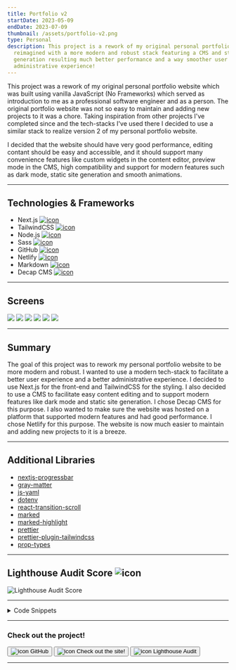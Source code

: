 ```yaml
---
title: Portfolio v2
startDate: 2023-05-09
endDate: 2023-07-09
thumbnail: /assets/portfolio-v2.png
type: Personal
description: This project is a rework of my original personal portfolio website
  reimagined with a more modern and robust stack featuring a CMS and static site
  generation resulting much better performance and a way smoother user and
  administrative experience!
---
```

This project was a rework of my original personal portfolio website which was built using vanilla JavaScript (No Frameworks) which served as introduction to me as a professional software engineer and as a person. The original portfolio website was not so easy to maintain and adding new projects to it was a chore. Taking inspiration from other projects I've completed since and the tech-stacks I've used there I decided to use a similar stack to realize version 2 of my personal portfolio website.

I decided that the website should have very good performance, editing contant should be easy and accessible, and it should support many convenience features like custom widgets in the content editor, preview mode in the CMS, high compatibility and support for modern features such as dark mode, static site generation and smooth animations.

- - -

## Technologies & Frameworks

<ul class="icon-list">
<li>Next.js <a href="https://nextjs.org/"><img src="/assets/nextjs.png" alt="icon"></a></li>
<li>TailwindCSS <a href="https://tailwindcss.com/"><img src="/assets/tailwindcss.png" alt="icon"></a></li>
<li>Node.js <a href="https://nodejs.org/en"><img src="/assets/nodejs.png" alt="icon"></a></li>
<li>Sass <a href="https://sass-lang.com/"><img src="/assets/sass.png" alt="icon"></a></li>
<li>GitHub <a href="https://github.com/"><img src="/assets/github.png" alt="icon"></a></li>
<li>Netlify <a href="https://www.netlify.com/"><img src="/assets/netlify.png" alt="icon"></a></li>
<li>Markdown <a href="https://www.markdownguide.org/"><img src="/assets/markdown.png" alt="icon"></a></li>
<li>Decap CMS <a href="https://decapcms.org/"><img src="/assets/decapcms.png" alt="icon"></a></li>
</ul>

- - -

## Screens

<div class="images-grid">
<img src="/assets/portfolio-v2_1.png" />
<img src="/assets/portfolio-v2_2.png" />
<img src="/assets/portfolio-v2_3.png" />
<img src="/assets/portfolio-v2_4.png" />
<img src="/assets/portfolio-v2_5.png" />
<img src="/assets/portfolio-v2_6.png" />
</div>

- - -

## Summary

The goal of this project was to rework my personal portfolio website to be more modern and robust. I wanted to use a modern tech-stack to facilitate a better user experience and a better administrative experience. I decided to use Next.js for the front-end and TailwindCSS for the styling. I also decided to use a CMS to facilitate easy content editing and to support modern features like dark mode and static site generation. I chose Decap CMS for this purpose. I also wanted to make sure the website was hosted on a platform that supported modern features and had good performance. I chose Netlify for this purpose. The website is now much easier to maintain and adding new projects to it is a breeze.

- - -

## Additional Libraries

* [nextjs-progressbar](https://www.npmjs.com/package/nextjs-progressbar)
* [gray-matter](https://www.npmjs.com/package/gray-matter)
* [js-yaml](https://www.npmjs.com/package/js-yaml)
* [dotenv](https://www.npmjs.com/package/dotenv)
* [react-transition-scroll](https://www.npmjs.com/package/react-transition-scroll)
* [marked](https://www.npmjs.com/package/marked)
* [marked-highlight](https://www.npmjs.com/package/marked-highlight)
* [prettier](https://www.npmjs.com/package/prettier)
* [prettier-plugin-tailwindcss](https://www.npmjs.com/package/prettier-plugin-tailwindcss)
* [prop-types](https://www.npmjs.com/package/prop-types)

- - -

## Lighthouse Audit Score ![icon](/assets/lighthouse.png)

![Lighthouse Audit Score](/assets/lighthouse_portfolio-v2.png "Lighthouse Audit Score")

- - -

<details >
<summary>Code Snippets</summary>
<div>

The following are some code snippets of front and back-end code for the skateboarding tricks tracker web application that are powerful, demonstrate good coding practices and that I'm proud of. The snippets demonstrate clean, concise and powerful code. *(Code has been compacted in some cases).*

**Index.jsx page**\
The code snippet below demonstrates the home index page of the website. It uses the `getStaticProps` function to fetch the projects and intros from the CMS through the filesystem services and then passes them as props to the `Home` component. The \`Home\` component then renders the appropriate components to display the application.

```jsx
export async function getStaticProps() {
  const projects = await getProjects({ content: false });
  const intros = await getIntros();

  return {
    props: {
      projects,
      intros,
    },
  };
}

function Home({ projects, intros }) {
  useNetlifyIdentityRedirect();

  return (
    <>
      <CoverVideo />

      <div className="mx-auto flex max-w-5xl flex-col items-center justify-between gap-12 p-4 sm:px-12">
        <section className="w-full">
          <AboutMe intros={intros} />
        </section>

        <section className="w-full">
          <Projects projects={projects} />
        </section>

        <section className="w-full">
          <Contact />
        </section>
      </div>
    </>
  );
}

Home.getLayout = (page) => <Layout>{page}</Layout>;
```

**ProjectsService.jsx File**
The code snippet below demonstrates the back-end code for the projects service. It uses the `fs` and `gray-matter` libraries to read the project markdown files from the file system and parse them into JavaScript objects. 

The projects service contains functions for fetching all projects, fetching a single project by id and fetching all project ids. The `getProjects` function fetches all projects and sorts them by start date. The `getProjectIds` function fetches all project ids and the `getProject` function fetches a single project by id.

```jsx
const projectsUri = path.join(process.cwd(), 'content/projects');

async function parseProject(fileName, options = { content: true }) {
  const fileContents = await readFile(fileName, projectsUri);

  const project = matter(fileContents, {
    engines: { yaml: (s) => yaml.load(s, { schema: yaml.JSON_SCHEMA }) },
  });

  if (options.content) {
    const marked = ensureMarkedInstance();
    project.content = marked.parse(project.content) || '';
  } else {
    delete project.content;
  }

  project.id = fileName.replace('.md', '');

  return project;
}

export async function getProjects(options = { content: true, limit: 0 }) {
  const fileNames = (await fs.readdir(projectsUri).catch(() => [])).reverse();

  const projects = await Promise.all(fileNames.map(async (fileName) => await parseProject(fileName, options)));

  projects.sort((a, b) => {
    if (a.data.startDate > b.data.startDate) return -1;
    if (a.data.startDate < b.data.startDate) return 1;
    return 0;
  });

  if (options.limit > 0) {
    return projects.slice(0, options.limit);
  }

  return projects;
}

export async function getProjectIds() {
  const fileNames = await fs.readdir(projectsUri).catch(() => []);
  return fileNames.map((fileName) => fileName.replace('.md', ''));
}

export async function getProject(projectId, options = { content: true }) {
  const fileName = `${projectId}.md`;
  const project = await parseProject(fileName, options);

  return {
    ...project,
    ...project.data,
    content: project.content,
  };
}
```

**MdContent.jsx Component**
The code snippet below demonstrates the `MdContent` component which is used to render the markdown content of the website. It uses a number of custom hooks to listen for dark mode changes, animate the tags, zoom images, handle external links, highlight code, update the last updated GitHub repository date and resolves the years since date tags. It then renders the markdown content using the `dangerouslySetInnerHTML` prop.

```jsx
const MdContent = ({ content: { title, date, startDate, endDate, thumbnail, content }, noDate }) => {
  const darkMode = useDarkMode();
  useDetailTagsAnimation(contentId);
  useImageZoom(contentId);
  useExternalLinks(contentId);
  useCodeHighlightStyles(darkMode);
  useGithubLastUpdated(contentId);
  useYearsSinceDateTags();

  if (!content) {
    content = `<h1>Article for ${title} not written yet...</h1>
    <p>Check back later!</p>`;
  }

  return (
    <article className={contentStyles.content}>
      <div className="flex flex-wrap items-center justify-between gap-2">
        <h1 className={contentStyles.mainTitle}>{title}</h1>
      </div>
      <div className={contentStyles.metaData}>
        {!noDate && date && <time className="m-0">{date}</time>}
        {startDate && <StartEndDateLabel startDate={startDate} endDate={endDate} />}
      </div>
      {thumbnail && (
        <Image
          width={700}
          height={700}
          className={contentStyles.thumbnail}
          alt={`${title} thumbnail`}
          src={thumbnail}
          placeholder="blur"
          blurDataURL={`/_next/image?url=${thumbnail}&w=16&q=1`}
        />
      )}
      <div id={contentId} className={contentStyles.markdown} dangerouslySetInnerHTML={{ __html: content }} />
    </article>
  );
};
```

**Decap CMS Configuration File**
The code snippet below demonstrates the configuration file for the Decap CMS. It configures a number of properties to facilitate correct CMS configuration such as the backend, the site url, the display url, the media folder, the public folder, the publishing mode, the logo url and the collections.

The collections property is an array of objects that represent the collections in the CMS. Each collection object has a name, a label, a delete property, an editor object and a files array. The files array contains objects that represent the files in the collection. Each file object has a name, a label, a file, a description and a fields array. The fields array contains objects that represent the fields in the file. Each field object has a label, a name, a widget and other properties. Together they represent the fields in the file and so the properties of the objects in the collection.

The `local_backend` property is set to the value of the `CMS_LOCAL_BACKEND` environment variable or `false` if the environment variable is not set. This property is used to determine if the CMS should use a local backend or not during development.

```yaml

backend:
  name: git-gateway
  branch: main
  repo: alianza/portfolio-v2

local_backend: ${CMS_LOCAL_BACKEND:-false}
site_url: https://jwvbremen.nl/
display_url: https://jwvbremen.nl/
media_folder: public/assets
public_folder: /assets
publish_mode: editorial_workflow
logo_url: https://jwvbremen.nl/admin/cms_img.jpg

collections:
  - name: "config"
    label: "Config"
    delete: false
    editor:
      preview: false
    files:
      - name: "config"
        label: "Site Config"
        file: "content/config.json"
        description: "General site settings"
        fields:
          - { label: "Site heading", name: "siteHeading", widget: "string" }
          - { label: "Site title", name: "siteTitle", widget: "string", hint: "The title of the site (Also tab bar)" }
          - { label: "Site description", name: "siteDescription", widget: "text", hint: "Used for meta description" }
          - label: "Online accounts"
            name: "accounts"
            label_singular: "Online account"
            widget: "list"
            summary: "{{fields.name}}"
            fields:
              - { label: "Social media name", name: "name", widget: "string" }
              - { label: "Url", name: "url", widget: "string" }
              - { label: "Icon", name: "icon", widget: "image", required: false }
          - label: 'Introductions'
            name: 'introductions'
            label_singular: 'Introduction'
            widget: 'list'
            allow_add: false
            min: 3
            max: 3
            summary: '{{fields.title}}'
            fields:
              - { label: 'Title', name: 'title', widget: 'string' }
              - { label: 'Media', name: 'media', widget: 'image' }
              - { label: 'Body', name: 'body', widget: 'markdown', editor_components: ['years-since-date'] }

  - label: 'Projects'
    name: 'projects'
    label_singular: 'Project'
    folder: 'content/projects'
    create: true
    slug: '{{startDate}}_{{slug}}'
    fields:
      - { label: 'Title', name: 'title', widget: 'string' }
      - { label: 'Start Date', name: 'startDate', widget: 'datetime', format: "YYYY-MM-DD", date_format: "YYYY-MM-DD", time_format: false }
      - { label: 'End Date', name: 'endDate', widget: 'datetime', format: "YYYY-MM-DD", date_format: "YYYY-MM-DD", time_format: false, required: false, default: "", hint: "Leave empty if still working (present)" }
      - { label: 'Featured Image', name: 'thumbnail', widget: 'image' }
      - { label: 'Type', name: 'type', widget: 'select', options: ['Personal', 'Professional', "Academic"], default: 'Professional', required: false }
      - { label: 'Description', name: 'description', widget: 'text', required: false }
      - { label: 'Body', name: 'body', widget: 'markdown', required: false }


```

</div>
</details>

- - -

### Check out the project!

[<button>![icon](/assets/github.png) GitHub</button>](https://github.com/alianza/portfolio-v2)
[<button>![icon](/assets/portfolio-v2.png) Check out the site!</button>](https://jwvbremen.nl/)
[<button>![icon](/assets/lighthouse.png) Lighthouse Audit</button>](/assets/lighthouse_portfolio-v2.html)

- - -
